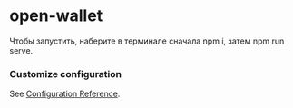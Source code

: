 # open-wallet
Чтобы запустить, наберите в терминале сначала npm i, затем npm run serve.
### Customize configuration
See [Configuration Reference](https://cli.vuejs.org/config/).
